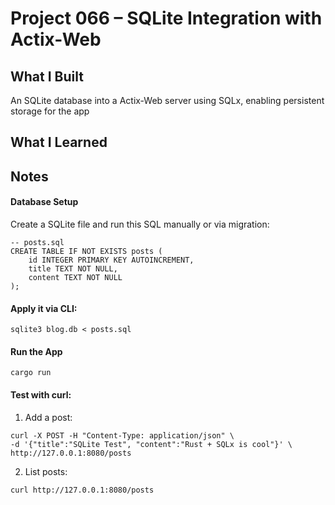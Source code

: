 # Project 066 – SQLite Integration with Actix-Web

## What I Built
An SQLite database into a Actix-Web server using SQLx, enabling persistent storage for the app

## What I Learned


## Notes
#### Database Setup
Create a SQLite file and run this SQL manually or via migration:


```
-- posts.sql
CREATE TABLE IF NOT EXISTS posts (
    id INTEGER PRIMARY KEY AUTOINCREMENT,
    title TEXT NOT NULL,
    content TEXT NOT NULL
);
```

#### Apply it via CLI:

`sqlite3 blog.db < posts.sql
`


#### Run the App
```
cargo run
```

#### Test with curl:
1. Add a post:
```
curl -X POST -H "Content-Type: application/json" \
-d '{"title":"SQLite Test", "content":"Rust + SQLx is cool"}' \
http://127.0.0.1:8080/posts
```

2. List posts:
```
curl http://127.0.0.1:8080/posts
```

